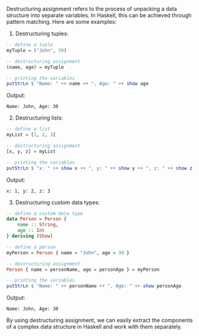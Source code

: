 Destructuring assignment refers to the process of unpacking a data structure into separate variables. In Haskell, this can be achieved through pattern matching. Here are some examples:

1. Destructuring tuples:

``` haskell
-- define a tuple
myTuple = ("John", 30)

-- destructuring assignment
(name, age) = myTuple

-- printing the variables
putStrLn $ "Name: " ++ name ++ ", Age: " ++ show age
```

Output:

```
Name: John, Age: 30
```

2. Destructuring lists:

``` haskell
-- define a list
myList = [1, 2, 3]

-- destructuring assignment
[x, y, z] = myList

-- printing the variables
putStrLn $ "x: " ++ show x ++ ", y: " ++ show y ++ ", z: " ++ show z
```

Output:

```
x: 1, y: 2, z: 3
```

3. Destructuring custom data types:

``` haskell
-- define a custom data type
data Person = Person {
    name :: String,
    age :: Int
} deriving (Show)

-- define a person
myPerson = Person { name = "John", age = 30 }

-- destructuring assignment
Person { name = personName, age = personAge } = myPerson

-- printing the variables
putStrLn $ "Name: " ++ personName ++ ", Age: " ++ show personAge
```

Output:

```
Name: John, Age: 30
``` 

By using destructuring assignment, we can easily extract the components of a complex data structure in Haskell and work with them separately.